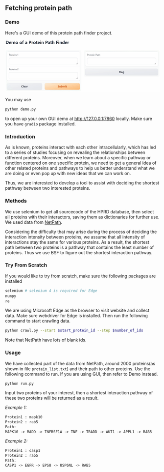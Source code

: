 ## Fetching protein path

### Demo

Here's a GUI demo of this protein path finder project.

![demo](./demo.gif)

You may use
```bash
python demo.py
```
to open up your own GUI demo at http://127.0.0.1:7860 locally. Make sure you have ```gradio``` package installed.

### Introduction
As is known, proteins interact with each other intracellularly, which has led to a series of studies focusing on revealing the relationships between different proteins. Moreover, when we learn about a specific pathway or function centered on one specific protein, we need to get a general idea of other related proteins and pathways to help us better understand what we are doing or even pop up with new ideas that we can work on.

Thus, we are interested to develop a tool to assist with deciding the shortest pathway between two interested proteins.

### Methods

We use selenium to get all sourcecode of the HPRD database, then select all proteins with their interactors, saving them as dictionaries for further use. We used data from [NetPath](http://www.netpath.org).

Considering the difficulty that may arise during the process of deciding the interaction intensity between proteins, we assume that all intensity of interactions stay the same for various proteins. As a result, the shortest path between two proteins is a pathway that contains the least number of proteins. Thus we use BSF to figure out the shortest interaction pathway.

### Try From Scratch
If you would like to try from scratch, make sure the following packages are installed
```python
selenium # selenium 4 is required for Edge
numpy
re
```
We are using Microsoft Edge as the browser to visit website and collect data. Make sure webdriver for Edge is installed. Then run the following command to start crawling data.
```bash
python crawl.py --start $start_protein_id --step $number_of_ids
```
Note that NetPath have lots of blank ids.

### Usage
We have collected part of the data from NetPath, around 2000 proteins(as shown in file ```protein_list.txt```) and their path to other proteins. Use the following command to run. If you are using GUI, then refer to Demo instead.

```bash
python run.py
```

Input two proteins of your interest, then a shortest interaction pathway of these two proteins will be returned as a result.

_Example 1:_
```
Protein1 : mapk10
Protein2 : rab5
Path:
MAPK10 -> MADD -> TNFRSF1A -> TNF -> TRADD -> AKT1 -> APPL1 -> RAB5
```
_Example 2:_
```
Protein1 : casp1 
Protein2 : rab5
Path:
CASP1 -> EGFR -> EPS8 -> USP6NL -> RAB5
```
